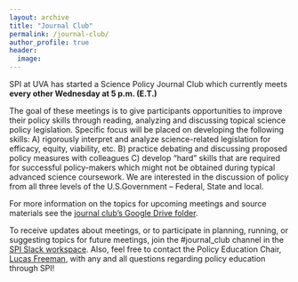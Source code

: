 ```yaml
---
layout: archive
title: "Journal Club"
permalink: /journal-club/
author_profile: true
header:
  image: 
---
```



SPI at UVA has started a Science Policy Journal Club which currently meets **every other Wednesday at 5 p.m. (E.T.)** 

The goal of these meetings is to give participants opportunities to improve their policy skills through reading, analyzing and discussing topical science policy legislation. Specific focus will be placed on developing the following skills: A) rigorously interpret and analyze science-related legislation for efficacy, equity, viability, etc. B) practice debating and discussing proposed policy measures with colleagues C) develop “hard” skills that are required for successful policy-makers which might not be obtained during typical advanced science coursework. We are interested in the discussion of policy from all three levels of the U.S.Government – Federal, State and local.

For more information on the topics for upcoming meetings and source materials see the [journal club’s Google Drive folder](https://drive.google.com/drive/folders/113dftqG0SqnEo-5IdrJPI7PmTIk7eKvO?usp=sharing). 

To receive updates about meetings, or to participate in planning, running, or suggesting topics for future meetings, join the #journal_club channel in the [SPI Slack workspace](spiatuva.slack.com). Also, feel free to contact the Policy Education Chair, [Lucas Freeman](laf2ct@virginia.edu), with any and all questions regarding policy education through SPI!
